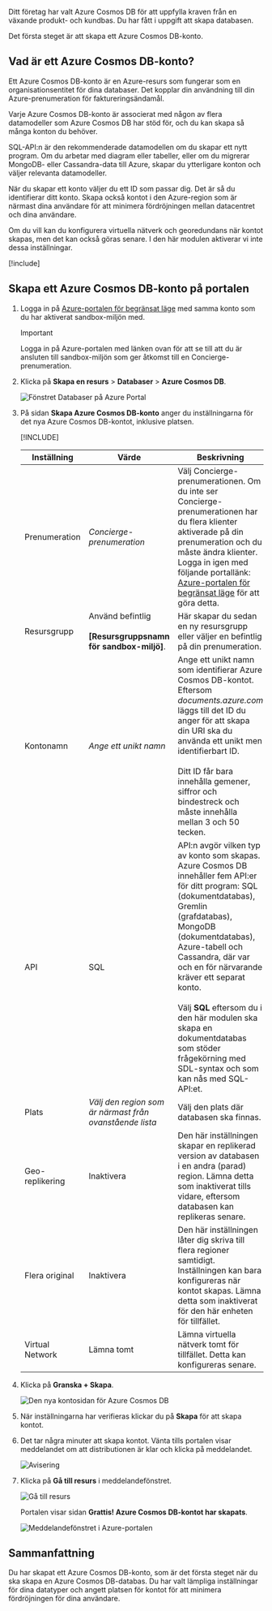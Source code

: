 Ditt företag har valt Azure Cosmos DB för att uppfylla kraven från en växande produkt- och kundbas. Du har fått i uppgift att skapa databasen.

Det första steget är att skapa ett Azure Cosmos DB-konto.

## <a name="what-is-an-azure-cosmos-db-account"></a>Vad är ett Azure Cosmos DB-konto?

Ett Azure Cosmos DB-konto är en Azure-resurs som fungerar som en organisationsentitet för dina databaser. Det kopplar din användning till din Azure-prenumeration för faktureringsändamål.

Varje Azure Cosmos DB-konto är associerat med någon av flera datamodeller som Azure Cosmos DB har stöd för, och du kan skapa så många konton du behöver. 

SQL-API:n är den rekommenderade datamodellen om du skapar ett nytt program. Om du arbetar med diagram eller tabeller, eller om du migrerar MongoDB- eller Cassandra-data till Azure, skapar du ytterligare konton och väljer relevanta datamodeller.

När du skapar ett konto väljer du ett ID som passar dig. Det är så du identifierar ditt konto. Skapa också kontot i den Azure-region som är närmast dina användare för att minimera fördröjningen mellan datacentret och dina användare.

Om du vill kan du konfigurera virtuella nätverk och georedundans när kontot skapas, men det kan också göras senare. I den här modulen aktiverar vi inte dessa inställningar.

[!include[](../../../includes/azure-sandbox-activate.md)]

## <a name="creating-an-azure-cosmos-db-account-in-the-portal"></a>Skapa ett Azure Cosmos DB-konto på portalen

1. Logga in på [Azure-portalen för begränsat läge](https://portal.azure.com/triplecrownlabs.onmicrosoft.com?azure-portal=true) med samma konto som du har aktiverat sandbox-miljön med.

    > [!IMPORTANT]
    > Logga in på Azure-portalen med länken ovan för att se till att du är ansluten till sandbox-miljön som ger åtkomst till en Concierge-prenumeration.

1. Klicka på **Skapa en resurs** > **Databaser** > **Azure Cosmos DB**.
   
   ![Fönstret Databaser på Azure Portal](../media/2-create-nosql-db-databases-json-tutorial.png)

1. På sidan **Skapa Azure Cosmos DB-konto** anger du inställningarna för det nya Azure Cosmos DB-kontot, inklusive platsen.

    [!INCLUDE[](../../../includes/azure-sandbox-regions-first-mention-note-friendly.md)]
 
    Inställning|Värde|Beskrivning
    ---|---|---
    Prenumeration|*Concierge-prenumeration*|Välj Concierge-prenumerationen. Om du inte ser Concierge-prenumerationen har du flera klienter aktiverade på din prenumeration och du måste ändra klienter. Logga in igen med följande portallänk: [Azure-portalen för begränsat läge](https://portal.azure.com/triplecrownlabs.onmicrosoft.com?azure-portal=true) för att göra detta.
    Resursgrupp|Använd befintlig<br><br>**<rgn>[Resursgruppsnamn för sandbox-miljö]</rgn>**.|Här skapar du sedan en ny resursgrupp eller väljer en befintlig på din prenumeration. 
    Kontonamn|*Ange ett unikt namn*|Ange ett unikt namn som identifierar Azure Cosmos DB-kontot. Eftersom *documents.azure.com* läggs till det ID du anger för att skapa din URI ska du använda ett unikt men identifierbart ID.<br><br>Ditt ID får bara innehålla gemener, siffror och bindestreck och måste innehålla mellan 3 och 50 tecken.
    API|SQL|API:n avgör vilken typ av konto som skapas. Azure Cosmos DB innehåller fem API:er för ditt program: SQL (dokumentdatabas), Gremlin (grafdatabas), MongoDB (dokumentdatabas), Azure-tabell och Cassandra, där var och en för närvarande kräver ett separat konto. <br><br>Välj **SQL** eftersom du i den här modulen ska skapa en dokumentdatabas som stöder frågekörning med SDL-syntax och som kan nås med SQL-API:et.|
    Plats|*Välj den region som är närmast från ovanstående lista*|Välj den plats där databasen ska finnas.
    Geo-replikering| Inaktivera | Den här inställningen skapar en replikerad version av databasen i en andra (parad) region. Lämna detta som inaktiverat tills vidare, eftersom databasen kan replikeras senare.
    Flera original | Inaktivera | Den här inställningen låter dig skriva till flera regioner samtidigt. Inställningen kan bara konfigureras när kontot skapas. Lämna detta som inaktiverat för den här enheten för tillfället.
    Virtual Network|Lämna tomt|Lämna virtuella nätverk tomt för tillfället. Detta kan konfigureras senare.

1. Klicka på **Granska + Skapa**.

    ![Den nya kontosidan för Azure Cosmos DB](../media/2-azure-cosmos-db-create-new-account.png)

1. När inställningarna har verifieras klickar du på **Skapa** för att skapa kontot. 

1. Det tar några minuter att skapa kontot. Vänta tills portalen visar meddelandet om att distributionen är klar och klicka på meddelandet. 

    ![Avisering](../media/2-azure-cosmos-db-notification.png)

1. Klicka på **Gå till resurs** i meddelandefönstret.

    ![Gå till resurs](../media/2-azure-cosmos-db-go-to-resource.png)

    Portalen visar sidan **Grattis! Azure Cosmos DB-kontot har skapats**.

    ![Meddelandefönstret i Azure-portalen](../media/2-azure-cosmos-db-account-created.png)

## <a name="summary"></a>Sammanfattning

Du har skapat ett Azure Cosmos DB-konto, som är det första steget när du ska skapa en Azure Cosmos DB-databas. Du har valt lämpliga inställningar för dina datatyper och angett platsen för kontot för att minimera fördröjningen för dina användare.
